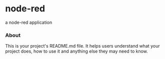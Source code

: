 node-red
========

a node-red application

### About

This is your project's README.md file. It helps users understand what your
project does, how to use it and anything else they may need to know.